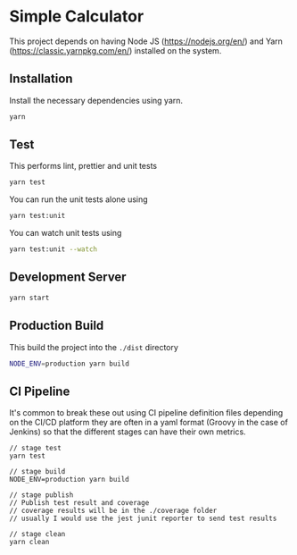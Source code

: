 Simple Calculator
=================

This project depends on having Node JS (https://nodejs.org/en/)
and Yarn (https://classic.yarnpkg.com/en/) installed
on the system.

Installation
------------

Install the necessary dependencies using yarn.

```sh
yarn
```

Test
----

This performs lint, prettier and unit tests

```sh
yarn test
```

You can run the unit tests alone using

```sh
yarn test:unit
```

You can watch unit tests using

```sh
yarn test:unit --watch
```

Development Server
------------------

```sh
yarn start
```

Production Build
----------------

This build the project into the `./dist` directory

```sh
NODE_ENV=production yarn build
```

CI Pipeline
-----------

It's common to break these out using CI pipeline definition files depending on the CI/CD platform they are often in a yaml format (Groovy in the case of Jenkins) so that the different stages can have their own metrics.

```
// stage test
yarn test

// stage build
NODE_ENV=production yarn build

// stage publish
// Publish test result and coverage
// coverage results will be in the ./coverage folder
// usually I would use the jest junit reporter to send test results

// stage clean
yarn clean
```
